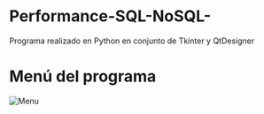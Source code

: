 # Performance-SQL-NoSQL-

Programa realizado en Python en conjunto de Tkinter y QtDesigner

# Menú del programa

![Menu](https://user-images.githubusercontent.com/63252693/193137653-e4ef4f4f-3cb5-4fdb-8f00-8bce5ad4e2dc.gif)

















